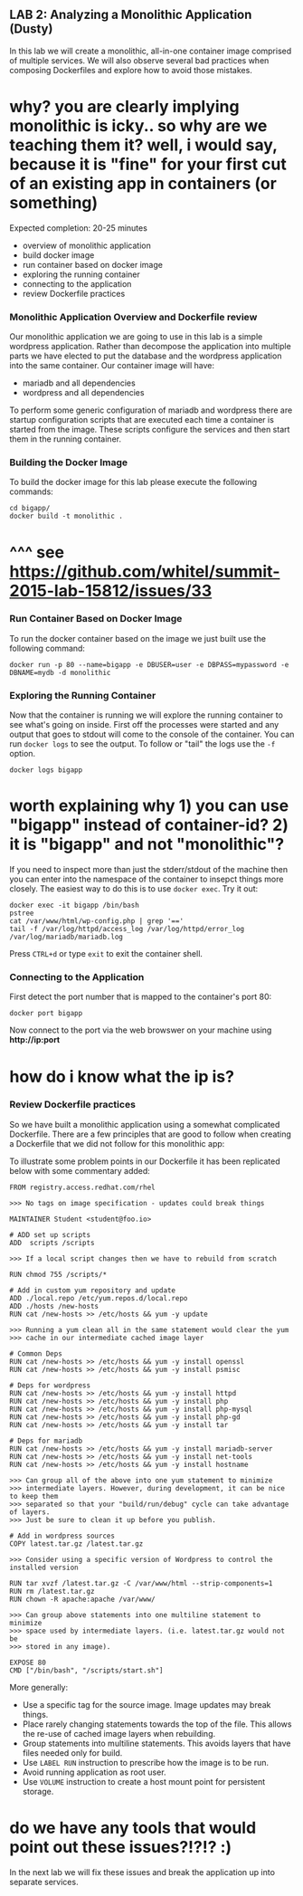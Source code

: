 ## LAB 2: Analyzing a Monolithic Application (Dusty)

In this lab we will create a monolithic, all-in-one container image 
comprised of multiple services. We will also observe several bad
practices when composing Dockerfiles and explore how to avoid those
mistakes.

# why? you are clearly implying monolithic is icky.. so why are we teaching them it? well, i would say, because it is "fine" for your first cut of an existing app in containers (or something)

Expected completion: 20-25 minutes

* overview of monolithic application
* build docker image
* run container based on docker image
* exploring the running container
* connecting to the application
* review Dockerfile practices

### Monolithic Application Overview and Dockerfile review

Our monolithic application we are going to use in this lab is a simple
wordpress application. Rather than decompose the application into
multiple parts we have elected to put the database and the wordpress
application into the same container. Our container image will have:

* mariadb and all dependencies
* wordpress and all dependencies

To perform some generic configuration of mariadb and wordpress there
are startup configuration scripts that are executed each time a
container is started from the image. These scripts configure the
services and then start them in the running container.

### Building the Docker Image

To build the docker image for this lab please execute the following
commands:

```
cd bigapp/
docker build -t monolithic .
```
# ^^^ see https://github.com/whitel/summit-2015-lab-15812/issues/33

### Run Container Based on Docker Image

To run the docker container based on the image we just built use the
following command:

```
docker run -p 80 --name=bigapp -e DBUSER=user -e DBPASS=mypassword -e DBNAME=mydb -d monolithic
```

### Exploring the Running Container

Now that the container is running we will explore the running
container to see what's going on inside. First off the processes were
started and any output that goes to stdout will come to the console of
the container. You can run `docker logs` to see the output. To follow or "tail" the logs use the `-f` option.

```
docker logs bigapp
```
# worth explaining why 1) you can use "bigapp" instead of container-id? 2) it is "bigapp" and not "monolithic"?

If you need to inspect more than just the stderr/stdout of the machine
then you can enter into the namespace of the container to insepct
things more closely. The easiest way to do this is to use `docker exec`. Try it out:

```
docker exec -it bigapp /bin/bash
pstree
cat /var/www/html/wp-config.php | grep '=='
tail -f /var/log/httpd/access_log /var/log/httpd/error_log /var/log/mariadb/mariadb.log
```

Press `CTRL+d` or type `exit` to exit the container shell.

### Connecting to the Application

First detect the port number that is mapped to the container's port 80:

```
docker port bigapp
```

Now connect to the port via the web browswer on your machine using **http://ip:port**
# how do i know what the ip is?


### Review Dockerfile practices

So we have built a monolithic application using a somewhat complicated
Dockerfile. There are a few principles that are good to follow when creating 
a Dockerfile that we did not follow for this monolithic app:

To illustrate some problem points in our Dockerfile it has been
replicated below with some commentary added:

```
FROM registry.access.redhat.com/rhel

>>> No tags on image specification - updates could break things

MAINTAINER Student <student@foo.io>

# ADD set up scripts
ADD  scripts /scripts

>>> If a local script changes then we have to rebuild from scratch

RUN chmod 755 /scripts/*

# Add in custom yum repository and update
ADD ./local.repo /etc/yum.repos.d/local.repo
ADD ./hosts /new-hosts
RUN cat /new-hosts >> /etc/hosts && yum -y update

>>> Running a yum clean all in the same statement would clear the yum
>>> cache in our intermediate cached image layer

# Common Deps
RUN cat /new-hosts >> /etc/hosts && yum -y install openssl
RUN cat /new-hosts >> /etc/hosts && yum -y install psmisc 

# Deps for wordpress
RUN cat /new-hosts >> /etc/hosts && yum -y install httpd 
RUN cat /new-hosts >> /etc/hosts && yum -y install php 
RUN cat /new-hosts >> /etc/hosts && yum -y install php-mysql 
RUN cat /new-hosts >> /etc/hosts && yum -y install php-gd
RUN cat /new-hosts >> /etc/hosts && yum -y install tar

# Deps for mariadb
RUN cat /new-hosts >> /etc/hosts && yum -y install mariadb-server 
RUN cat /new-hosts >> /etc/hosts && yum -y install net-tools
RUN cat /new-hosts >> /etc/hosts && yum -y install hostname

>>> Can group all of the above into one yum statement to minimize 
>>> intermediate layers. However, during development, it can be nice to keep them
>>> separated so that your "build/run/debug" cycle can take advantage of layers.
>>> Just be sure to clean it up before you publish.

# Add in wordpress sources 
COPY latest.tar.gz /latest.tar.gz

>>> Consider using a specific version of Wordpress to control the installed version

RUN tar xvzf /latest.tar.gz -C /var/www/html --strip-components=1 
RUN rm /latest.tar.gz
RUN chown -R apache:apache /var/www/

>>> Can group above statements into one multiline statement to minimize 
>>> space used by intermediate layers. (i.e. latest.tar.gz would not be 
>>> stored in any image).

EXPOSE 80
CMD ["/bin/bash", "/scripts/start.sh"]
```

More generally:

* Use a specific tag for the source image. Image updates may break things.
* Place rarely changing statements towards the top of the file. This allows the re-use of cached image layers when rebuilding.
* Group statements into multiline statements. This avoids layers that have files needed only for build.
* Use `LABEL RUN` instruction to prescribe how the image is to be run.
* Avoid running application as root user.
* Use `VOLUME` instruction to create a host mount point for persistent storage.

# do we have any tools that would point out these issues?!?!? :)

In the next lab we will fix these issues and break the application up into separate services.

